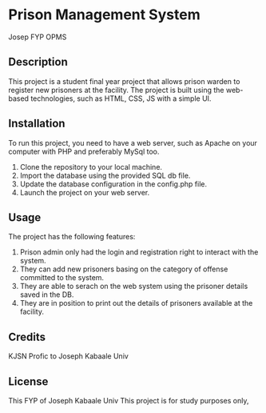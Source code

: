 # Prison Management System
Josep FYP OPMS
## Description
This project is a student final year project that allows prison warden to register new prisoners at the facility. The project is built using the web-based technologies, such as HTML, CSS, JS with a simple UI. 

## Installation
To run this project, you need to have a web server, such as Apache on your computer with PHP and preferably MySql too.

1. Clone the repository to your local machine.
2. Import the database using the provided SQL db file.
3. Update the database configuration in the config.php file.
4. Launch the project on your web server.

## Usage
The project has the following features:
1. Prison admin only had the login and registration right to interact with the system.
3. They can add new prisoners basing on the category of offense committed to the system.
4. They are able to serach on the web system using the prisoner details saved in the DB.
5. They are in position to print out the details of prisoners available at the facility.
 
## Credits
KJSN Profic to Joseph Kabaale Univ

## License
This FYP of Joseph Kabaale Univ
This project is for study purposes only,
